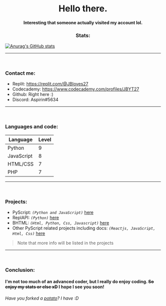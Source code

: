 <h1 align="center">Hello there.</h1>
<h4 align="center"> Interesting that someone actually visited my account lol.
<h3 align="center">Stats:</h3>
  
[![Anurag's GitHub stats](https://github-readme-stats.vercel.app/api?username=JBYT27)](https://github.com/anuraghazra/github-readme-stats)

--- 

<br>

### Contact me:
- Replit: https://replit.com/@JBloves27
- Codecademy: https://www.codecademy.com/profiles/JBYT27
- Github: Right here :)
- Discord: Aspirin#5634

--- 

<br>

### Languages and code:
| Language   | Level |
| ---------- | ----- |
| Python     |   9   |
| JavaScript |   8   |
| HTML/CSS   |   7   |
| PHP        |   7   |



--- 

<br>

### Projects:
- PyScript: *`(Python and JavaScript)`* [here](https://github.com/PyScript-Language/PyScript-Compiler)
- ReplAPI: *`(Python)`* [here](https://github.com/JBYT27/REPLAPI)
- BHTML: *`(Html, Python, Css, Javascript)`* [here](https://github.com/JBYT27/BHTML-Compiler)
- Other PyScript related projects including docs: *`(Reactjs, JavaScript, Html, Css)`* [here](https://github.com/PyScript-Language)

> Note that more info will be listed in the projects

--- 

<br>

### Conclusion:
#### I'm not too much of an advanced coder, but I really do enjoy coding. ~~So enjoy my stats or else xD~~ I hope I see you soon!
###### Have you forked a [potato](https://github.com/drtshock/Potato)? I have :D

